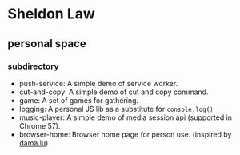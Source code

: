 # Sheldon Law

## personal space

### subdirectory
 - push-service: A simple demo of service worker.
 - cut-and-copy: A simple demo of cut and copy command.
 - game: A set of games for gathering.
 - logging: A personal JS lib as a substitute for `console.log()`
 - music-player: A simple demo of media session api (supported in Chrome 57).
 - browser-home: Browser home page for person use. (inspired by [dama.lu](https://dama.lu/))